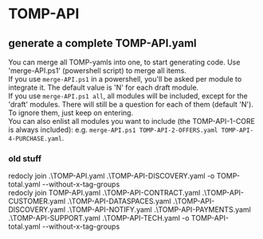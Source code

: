 # TOMP-API

## generate a complete TOMP-API.yaml

You can merge all TOMP-yamls into one, to start generating code. Use 'merge-API.ps1' (powershell script) to merge all items.   
If you use `merge-API.ps1` in a powershell, you'll be asked per module to integrate it. The default value is 'N' for each draft module.  
If you use `merge-API.ps1 all`, all modules will be included, except for the 'draft' modules. There will still be a question for each of them (default 'N'). To ignore them, just keep on entering.  
You can also enlist all modules you want to include (the TOMP-API-1-CORE is always included): e.g. `merge-API.ps1 TOMP-API-2-OFFERS.yaml TOMP-API-4-PURCHASE.yaml`.

### old stuff

redocly join .\TOMP-API.yaml .\TOMP-API-DISCOVERY.yaml -o TOMP-total.yaml --without-x-tag-groups  
redocly join TOMP-API.yaml .\TOMP-API-CONTRACT.yaml .\TOMP-API-CUSTOMER.yaml .\TOMP-API-DATASPACES.yaml .\TOMP-API-DISCOVERY.yaml .\TOMP-API-NOTIFY.yaml .\TOMP-API-PAYMENTS.yaml .\TOMP-API-SUPPORT.yaml .\TOMP-API-TECH.yaml -o TOMP-API-total.yaml --without-x-tag-groups